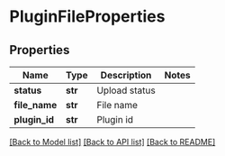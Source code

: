 # PluginFileProperties

## Properties
Name | Type | Description | Notes
------------ | ------------- | ------------- | -------------
**status** | **str** | Upload status | 
**file_name** | **str** | File name | 
**plugin_id** | **str** | Plugin id | 

[[Back to Model list]](../README.md#documentation-for-models) [[Back to API list]](../README.md#documentation-for-api-endpoints) [[Back to README]](../README.md)

